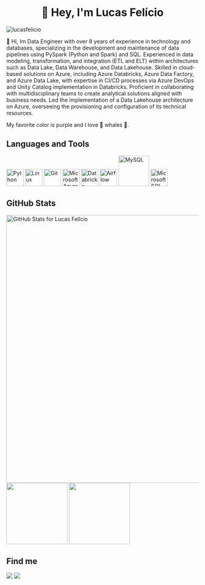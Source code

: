 <h1 align='center'>👋 Hey, I'm Lucas Felício</h1>

![lucasfelicio](https://github.com/lucasfelicio/lucasfelicio/assets/36642104/c31ad33a-c3e2-4d6d-9f9b-a55d5f41908e)

🙋 Hi, Im Data Engineer with over 8 years of experience in technology and databases, specializing in the development and maintenance of data pipelines using PySpark (Python and Spark) and SQL. Experienced in data modeling, transformation, and integration (ETL and ELT) within architectures such as Data Lake, Data Warehouse, and Data Lakehouse. Skilled in cloud-based solutions on Azure, including Azure Databricks, Azure Data Factory, and Azure Data Lake, with expertise in CI/CD processes via Azure DevOps and Unity Catalog implementation in Databricks. Proficient in collaborating with multidisciplinary teams to create analytical solutions aligned with business needs. Led the implementation of a Data Lakehouse architecture on Azure, overseeing the provisioning and configuration of its technical resources.

My favorite color is purple and I love 🐋 whales 🐳.

Languages and Tools
---
<div>
  <img src="https://cdn.freebiesupply.com/logos/large/2x/python-5-logo-png-transparent.png" width="45" alt="Python">
  <img src="https://pngimg.com/uploads/linux/linux_PNG13.png" width="45" alt="Linux">
  <img src="https://git-scm.com/images/logos/downloads/Git-Icon-1788C.png" width="45" alt="Git">
  <img src="https://seeklogo.com/images/M/microsoft-azure-logo-2575D39E82-seeklogo.com.png" width="45" alt="Microsoft Azure">
  <img src="https://lh3.googleusercontent.com/j-urjH7S4JY9op3WIGELnPm_cBxin_zlzOWBQVIfILAaBbRNnl5HPuwWIFnhdJT2DsixEfL_whHngFzFSZ6Q=w240-h240" width="45" alt="Databricks">
  <img src="https://airflow.apache.org/docs/apache-airflow/1.10.15/_images/pin_large.png" width="45" alt="Airflow">
  <img src="https://1000logos.net/wp-content/uploads/2020/08/MySQL-Logo.png" width="80" alt="MySQL">
  <img src="https://i.pinimg.com/originals/00/47/41/004741d0cd8e7face0e44392387ac18c.png" width="45" alt="Microsoft SQL Server">
</div>


GitHub Stats
---

<img src="https://github-readme-stats.vercel.app/api?username=lucasfelicio&show_icons=true&include_all_commits=true&count_private=true&theme=jolly&hide_border=true&layout=compact" alt="GitHub Stats for Lucas Felício" width="700">
<div>
  <img loading="lazy" height="160em" src="https://github-readme-stats.vercel.app/api/top-langs/?username=lucasfelicio&theme=jolly&show_icons=true&hide_border=true&layout=compact">
  <img loading="lazy" height="160em" src="https://github-readme-streak-stats.herokuapp.com/?user=lucasfelicio&theme=jolly&hide_border=true">
</div>

Find me
---

<div>
  <a href="https://www.linkedin.com/in/lucasfeliccio" target="_blank"><img loading="lazy" src="https://img.shields.io/badge/-LinkedIn-%230077B5?style=for-the-badge&logo=linkedin&logoColor=white" target="_blank"></a> 
  <a href="https://instagram.com/lucasfeliccio" target="_blank"><img loading="lazy" src="https://img.shields.io/badge/-Instagram-%23E4405F?style=for-the-badge&logo=instagram&logoColor=white" target="_blank"></a>
</div>
